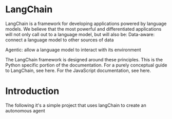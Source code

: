 # LangChain
LangChain is a framework for developing applications powered by language models. We believe that the most powerful and differentiated applications will not only call out to a language model, but will also be:
Data-aware: connect a language model to other sources of data

Agentic: allow a language model to interact with its environment

The LangChain framework is designed around these principles.
This is the Python specific portion of the documentation. For a purely conceptual guide to LangChain, see here. For the JavaScript documentation, see here.

# Introduction
The following it's a simple project that uses langChain to create an autonomous agent
